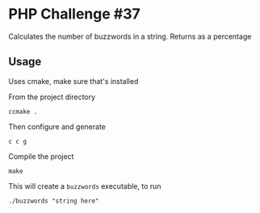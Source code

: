 # PHP Challenge #37

Calculates the number of buzzwords in a string.  Returns as a percentage

## Usage

Uses cmake, make sure that's installed

From the project directory

    ccmake .

Then configure and generate

    c c g

Compile the project

    make

This will create a `buzzwords` executable, to run

    ./buzzwords "string here"
